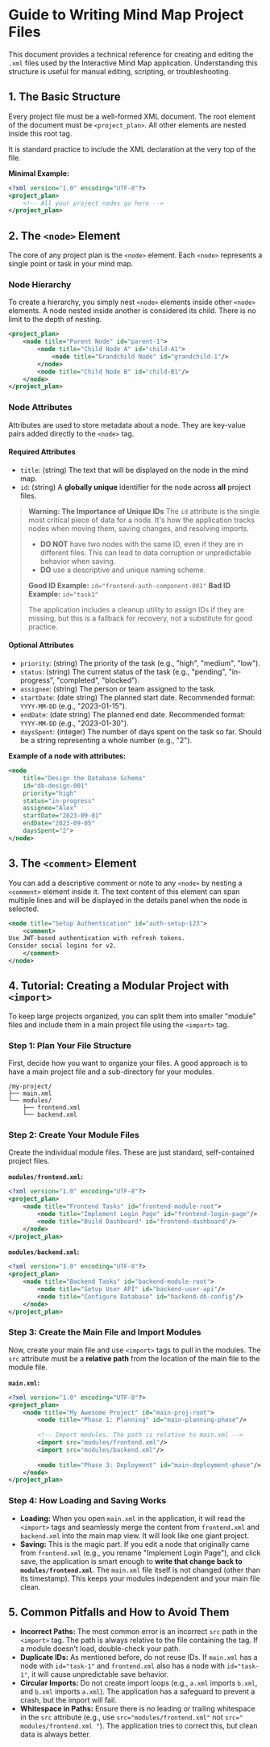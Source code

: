 # Guide to Writing Mind Map Project Files

This document provides a technical reference for creating and editing the `.xml` files used by the Interactive Mind Map application. Understanding this structure is useful for manual editing, scripting, or troubleshooting.

## 1. The Basic Structure

Every project file must be a well-formed XML document. The root element of the document must be `<project_plan>`. All other elements are nested inside this root tag.

It is standard practice to include the XML declaration at the very top of the file.

**Minimal Example:**
```xml
<?xml version="1.0" encoding="UTF-8"?>
<project_plan>
    <!-- All your project nodes go here -->
</project_plan>
```

## 2. The `<node>` Element

The core of any project plan is the `<node>` element. Each `<node>` represents a single point or task in your mind map.

### Node Hierarchy
To create a hierarchy, you simply nest `<node>` elements inside other `<node>` elements. A node nested inside another is considered its child. There is no limit to the depth of nesting.

```xml
<project_plan>
    <node title="Parent Node" id="parent-1">
        <node title="Child Node A" id="child-A1">
            <node title="Grandchild Node" id="grandchild-1"/>
        </node>
        <node title="Child Node B" id="child-B1"/>
    </node>
</project_plan>
```

### Node Attributes
Attributes are used to store metadata about a node. They are key-value pairs added directly to the `<node>` tag.

#### **Required Attributes**
*   `title`: (string) The text that will be displayed on the node in the mind map.
*   `id`: (string) A **globally unique** identifier for the node across **all** project files.

> **Warning: The Importance of Unique IDs**
> The `id` attribute is the single most critical piece of data for a node. It's how the application tracks nodes when moving them, saving changes, and resolving imports.
> - **DO NOT** have two nodes with the same ID, even if they are in different files. This can lead to data corruption or unpredictable behavior when saving.
> - **DO** use a descriptive and unique naming scheme.
>
> **Good ID Example:** `id="frontend-auth-component-001"`
> **Bad ID Example:** `id="task1"`
>
> The application includes a cleanup utility to assign IDs if they are missing, but this is a fallback for recovery, not a substitute for good practice.

#### **Optional Attributes**
*   `priority`: (string) The priority of the task (e.g., "high", "medium", "low").
*   `status`: (string) The current status of the task (e.g., "pending", "in-progress", "completed", "blocked").
*   `assignee`: (string) The person or team assigned to the task.
*   `startDate`: (date string) The planned start date. Recommended format: `YYYY-MM-DD` (e.g., "2023-01-15").
*   `endDate`: (date string) The planned end date. Recommended format: `YYYY-MM-DD` (e.g., "2023-01-30").
*   `daysSpent`: (integer) The number of days spent on the task so far. Should be a string representing a whole number (e.g., "2").

**Example of a node with attributes:**
```xml
<node 
    title="Design the Database Schema" 
    id="db-design-001" 
    priority="high" 
    status="in-progress"
    assignee="Alex"
    startDate="2023-09-01"
    endDate="2023-09-05"
    daysSpent="2">
</node>
```

## 3. The `<comment>` Element

You can add a descriptive comment or note to any `<node>` by nesting a `<comment>` element inside it. The text content of this element can span multiple lines and will be displayed in the details panel when the node is selected.

```xml
<node title="Setup Authentication" id="auth-setup-123">
    <comment>
Use JWT-based authentication with refresh tokens. 
Consider social logins for v2.
    </comment>
</node>
```

## 4. Tutorial: Creating a Modular Project with `<import>`

To keep large projects organized, you can split them into smaller "module" files and include them in a main project file using the `<import>` tag.

### Step 1: Plan Your File Structure
First, decide how you want to organize your files. A good approach is to have a main project file and a sub-directory for your modules.

```
/my-project/
├── main.xml
└── modules/
    ├── frontend.xml
    └── backend.xml
```

### Step 2: Create Your Module Files
Create the individual module files. These are just standard, self-contained project files.

**`modules/frontend.xml`:**
```xml
<?xml version="1.0" encoding="UTF-8"?>
<project_plan>
    <node title="Frontend Tasks" id="frontend-module-root">
        <node title="Implement Login Page" id="frontend-login-page"/>
        <node title="Build Dashboard" id="frontend-dashboard"/>
    </node>
</project_plan>
```

**`modules/backend.xml`:**
```xml
<?xml version="1.0" encoding="UTF-8"?>
<project_plan>
    <node title="Backend Tasks" id="backend-module-root">
        <node title="Setup User API" id="backend-user-api"/>
        <node title="Configure Database" id="backend-db-config"/>
    </node>
</project_plan>
```

### Step 3: Create the Main File and Import Modules
Now, create your main file and use `<import>` tags to pull in the modules. The `src` attribute must be a **relative path** from the location of the main file to the module file.

**`main.xml`:**
```xml
<?xml version="1.0" encoding="UTF-8"?>
<project_plan>
    <node title="My Awesome Project" id="main-proj-root">
        <node title="Phase 1: Planning" id="main-planning-phase"/>
        
        <!-- Import modules. The path is relative to main.xml -->
        <import src="modules/frontend.xml"/>
        <import src="modules/backend.xml"/>
        
        <node title="Phase 3: Deployment" id="main-deployment-phase"/>
    </node>
</project_plan>
```

### Step 4: How Loading and Saving Works
-   **Loading:** When you open `main.xml` in the application, it will read the `<import>` tags and seamlessly merge the content from `frontend.xml` and `backend.xml` into the main map view. It will look like one giant project.
-   **Saving:** This is the magic part. If you edit a node that originally came from `frontend.xml` (e.g., you rename "Implement Login Page"), and click save, the application is smart enough to **write that change back to `modules/frontend.xml`**. The `main.xml` file itself is not changed (other than its timestamp). This keeps your modules independent and your main file clean.

## 5. Common Pitfalls and How to Avoid Them

-   **Incorrect Paths:** The most common error is an incorrect `src` path in the `<import>` tag. The path is always relative to the file containing the tag. If a module doesn't load, double-check your path.
-   **Duplicate IDs:** As mentioned before, do not reuse IDs. If `main.xml` has a node with `id="task-1"` and `frontend.xml` also has a node with `id="task-1"`, it will cause unpredictable save behavior.
-   **Circular Imports:** Do not create import loops (e.g., `a.xml` imports `b.xml`, and `b.xml` imports `a.xml`). The application has a safeguard to prevent a crash, but the import will fail.
-   **Whitespace in Paths:** Ensure there is no leading or trailing whitespace in the `src` attribute (e.g., use `src="modules/frontend.xml"` not `src=" modules/frontend.xml "`). The application tries to correct this, but clean data is always better.
